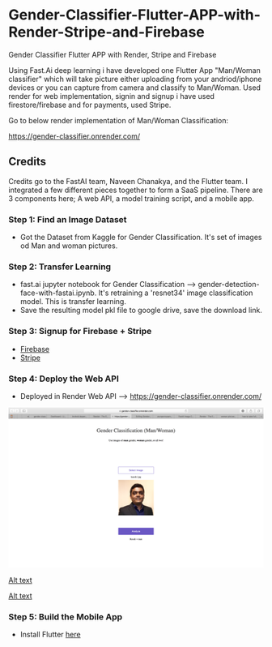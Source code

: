 # Gender-Classifier-Flutter-APP-with-Render-Stripe-and-Firebase
Gender Classifier Flutter APP with Render, Stripe and Firebase

Using Fast.Ai deep learning i have developed one Flutter App "Man/Woman classifier" which will take picture either uploading from your andriod/iphone devices or you can capture from camera and classify to Man/Woman. Used render for web implementation, signin and signup i have used firestore/firebase and for payments, used Stripe.

Go to below render implementation of Man/Woman Classification:

https://gender-classifier.onrender.com/

## Credits

Credits go to the FastAI team, Naveen Chanakya, and the Flutter team. I integrated a few different pieces together to form a SaaS pipeline. There are 3 components here; A web API, a model training script, and a mobile app. 

### Step 1: Find an Image Dataset

- Got the Dataset from Kaggle for Gender Classification. It's set of images od Man and woman pictures.

### Step 2: Transfer Learning

- fast.ai jupyter notebook for Gender Classification --> gender-detection-face-with-fastai.ipynb.
  It's retraining a 'resnet34' image classification model. This is transfer learning.
- Save the resulting model pkl file to google drive, save the download link.

### Step 3: Signup for Firebase + Stripe
- [Firebase](http://firebase.com)
- [Stripe](https://stripe.com)

### Step 4: Deploy the Web API 

- Deployed in Render Web API --> https://gender-classifier.onrender.com/

![Alt text](/Output/screenshots/render_1.png?raw=true "Optional Title")

[Alt text](/Output/screenshots/render_2.png?raw=true "Optional Title")

[Alt text](/Output/screenshots/render_3.png?raw=true "Optional Title")



### Step 5: Build the Mobile App

- Install Flutter [here](https://flutter.dev/docs/get-started/install) 





